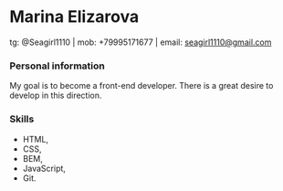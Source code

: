 # Marina Elizarova
tg: @Seagirl1110 | mob: +79995171677 | email: seagirl1110@gmail.com


### Personal information
My goal is to become a front-end developer. 
There is a great desire to develop in this direction.


### Skills
- HTML,
- CSS,
- BEM,
- JavaScript,
- Git.